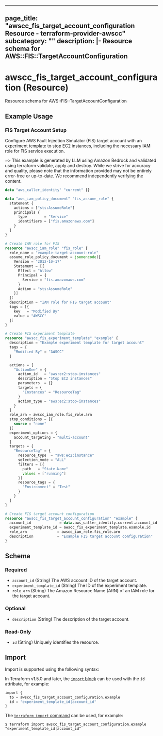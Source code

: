 
---
page_title: "awscc_fis_target_account_configuration Resource - terraform-provider-awscc"
subcategory: ""
description: |-
  Resource schema for AWS::FIS::TargetAccountConfiguration
---

# awscc_fis_target_account_configuration (Resource)

Resource schema for AWS::FIS::TargetAccountConfiguration

## Example Usage

### FIS Target Account Setup

Configure AWS Fault Injection Simulator (FIS) target account with an experiment template to stop EC2 instances, including the necessary IAM role for FIS service execution.

~> This example is generated by LLM using Amazon Bedrock and validated using terraform validate, apply and destroy. While we strive for accuracy and quality, please note that the information provided may not be entirely error-free or up-to-date. We recommend independently verifying the content.

```terraform
data "aws_caller_identity" "current" {}

data "aws_iam_policy_document" "fis_assume_role" {
  statement {
    actions = ["sts:AssumeRole"]
    principals {
      type        = "Service"
      identifiers = ["fis.amazonaws.com"]
    }
  }
}

# Create IAM role for FIS
resource "awscc_iam_role" "fis_role" {
  role_name = "example-target-account-role"
  assume_role_policy_document = jsonencode({
    Version = "2012-10-17"
    Statement = [{
      Effect = "Allow"
      Principal = {
        Service = "fis.amazonaws.com"
      }
      Action = "sts:AssumeRole"
    }]
  })
  description = "IAM role for FIS target account"
  tags = [{
    key   = "Modified By"
    value = "AWSCC"
  }]
}

# Create FIS experiment template
resource "awscc_fis_experiment_template" "example" {
  description = "Example experiment template for target account"
  tags = {
    "Modified By" = "AWSCC"
  }

  actions = {
    "ActionOne" = {
      action_id   = "aws:ec2:stop-instances"
      description = "Stop EC2 instances"
      parameters  = {}
      targets = {
        "Instances" = "ResourceTag"
      }
      action_type = "aws:ec2:stop-instances"
    }
  }
  role_arn = awscc_iam_role.fis_role.arn
  stop_conditions = [{
    source = "none"
  }]
  experiment_options = {
    account_targeting = "multi-account"
  }
  targets = {
    "ResourceTag" = {
      resource_type  = "aws:ec2:instance"
      selection_mode = "ALL"
      filters = [{
        path   = "State.Name"
        values = ["running"]
      }]
      resource_tags = {
        "Environment" = "Test"
      }
    }
  }
}

# Create FIS target account configuration
resource "awscc_fis_target_account_configuration" "example" {
  account_id             = data.aws_caller_identity.current.account_id
  experiment_template_id = awscc_fis_experiment_template.example.id
  role_arn              = awscc_iam_role.fis_role.arn
  description           = "Example FIS target account configuration"
}
```

<!-- schema generated by tfplugindocs -->
## Schema

### Required

- `account_id` (String) The AWS account ID of the target account.
- `experiment_template_id` (String) The ID of the experiment template.
- `role_arn` (String) The Amazon Resource Name (ARN) of an IAM role for the target account.

### Optional

- `description` (String) The description of the target account.

### Read-Only

- `id` (String) Uniquely identifies the resource.

## Import

Import is supported using the following syntax:

In Terraform v1.5.0 and later, the [`import` block](https://developer.hashicorp.com/terraform/language/import) can be used with the `id` attribute, for example:

```terraform
import {
  to = awscc_fis_target_account_configuration.example
  id = "experiment_template_id|account_id"
}
```

The [`terraform import` command](https://developer.hashicorp.com/terraform/cli/commands/import) can be used, for example:

```shell
$ terraform import awscc_fis_target_account_configuration.example "experiment_template_id|account_id"
```
